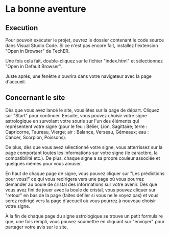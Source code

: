 # La bonne aventure

## Execution

Pour pouvoir exécuter le projet, ouvrez le dossier contenant le code source dans Visual Studio Code. Si ce n'est pas encore fait, installez l'extension "Open in Browser" de TechER.

Une fois cela fait, double-cliquez sur le fichier "index.html" et sélectionnez "Open in Default Browser".

Juste après, une fenêtre s'ouvrira dans votre navigateur avec la page d'accueil.

## Concernant le site

Dès que vous avez lancé le site, vous êtes sur la page de départ. Cliquez sur "Start" pour continuer. Ensuite, vous pouvez choisir votre signe astrologique en survolant votre souris sur l'un des éléments qui représentent votre signe (pour le feu : Bélier, Lion, Sagittaire; terre : Capricorne, Taureau, Vierge; air : Balance, Verseau, Gémeaux; eau : Cancer, Scorpion, Poissons).

De plus, dès que vous avez sélectionné votre signe, vous atterrissez sur la page comportant toutes les informations sur votre signe (le caractère, la compatibilité etc.). De plus, chaque signe a sa propre couleur associée et quelques mèmes pour vous amuser.

En haut de chaque page de signe, vous pouvez cliquer sur "Les prédictions pour vous!" ce qui vous redirigera vers une page où vous pourrez demander au boule de cristal des informations sur votre avenir. Dès que vous avez fini de jouer avec la boule de cristal, vous pouvez cliquer sur "retour" en bas de la page (faites défiler si vous ne le voyez pas) et vous serez redirigé vers la page d'accueil où vous pourrez à nouveau choisir votre signe.

À la fin de chaque page du signe astrologique se trouve un petit formulaire que, une fois rempli, vous pouvez soumettre en cliquant sur "envoyer" pour partager votre avis sur le site.